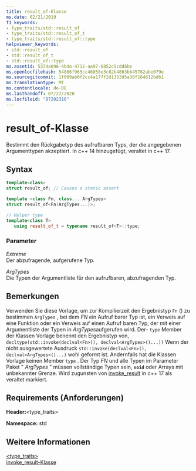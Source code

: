 ```yaml
---
title: result_of-Klasse
ms.date: 02/21/2019
f1_keywords:
- type_traits/std::result_of
- type_traits/std::result_of_t
- type_traits/std::result_of::type
helpviewer_keywords:
- std::result_of
- std::result_of_t
- std::result_of::type
ms.assetid: 5374a096-4b4a-4712-aa97-6852c5cdd6be
ms.openlocfilehash: 54806f965cc46058e3c82b4863bb45782abe079e
ms.sourcegitcommit: 1f009ab0f2cc4a177f2d1353d5a38f164612bdb1
ms.translationtype: MT
ms.contentlocale: de-DE
ms.lasthandoff: 07/27/2020
ms.locfileid: "87202310"
---
```

# <a name="result_of-class"></a>result_of-Klasse

Bestimmt den Rückgabetyp des aufrufbaren Typs, der die angegebenen Argumenttypen akzeptiert. In c++ 14 hinzugefügt, veraltet in c++ 17.

## <a name="syntax"></a>Syntax

```cpp
template<class>
struct result_of; // Causes a static assert

template <class Fn, class... ArgTypes>
struct result_of<Fn(ArgTypes...)>;

// Helper type
template<class T>
   using result_of_t = typename result_of<T>::type;
```

### <a name="parameters"></a>Parameter

*Extreme*\
Der abzufragende, aufgerufene Typ.

*ArgTypes*\
Die Typen der Argumentliste für den aufrufbaren, abzufragenden Typ.

## <a name="remarks"></a>Bemerkungen

Verwenden Sie diese Vorlage, um zur Kompilierzeit den Ergebnistyp `Fn` () zu bestimmen `ArgTypes` , bei dem *FN* ein Aufruf barer Typ ist, ein Verweis auf eine Funktion oder ein Verweis auf einen Aufruf baren Typ, der mit einer Argumentliste der Typen in *ArgTypes*aufgerufen wird. Der- `type` Member der Klassen Vorlage benennt den Ergebnistyp von, `decltype(std::invoke(declval<Fn>(), declval<ArgTypes>()...))` Wenn der nicht ausgewertete Ausdruck `std::invoke(declval<Fn>(), declval<ArgTypes>()...)` wohl geformt ist. Andernfalls hat die Klassen Vorlage keinen Member `type` . Der Typ *FN* und alle Typen im Parameter Paket " *ArgTypes* " müssen vollständige Typen sein, **`void`** oder Arrays mit unbekannter Grenze. Wird zugunsten von [invoke_result](invoke-result-class.md) in c++ 17 als veraltet markiert.

## <a name="requirements"></a>Requirements (Anforderungen)

**Header:**\<type_traits>

**Namespace:** std

## <a name="see-also"></a>Weitere Informationen

[<type_traits>](../standard-library/type-traits.md)\
[invoke_result-Klasse](invoke-result-class.md)
